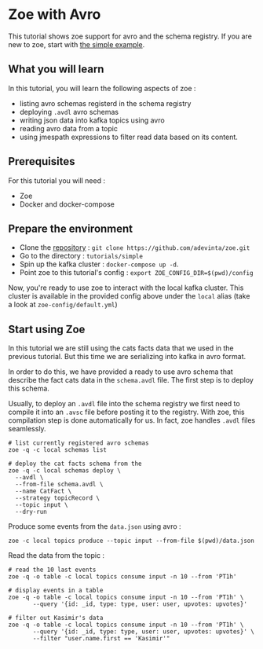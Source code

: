 # Zoe with Avro

This tutorial shows zoe support for avro and the schema registry. If you are new to zoe, start with [the simple example](./simple.md).

## What you will learn

In this tutorial, you will learn the following aspects of zoe :

- listing avro schemas registerd in the schema registry
- deploying `.avdl` avro schemas
- writing json data into kafka topics using avro
- reading avro data from a topic
- using jmespath expressions to filter read data based on its content.

## Prerequisites
For this tutorial you will need :

- Zoe
- Docker and docker-compose

## Prepare the environment

- Clone the [repository](https://github.com/adevinta/zoe) : `git clone https://github.com/adevinta/zoe.git`
- Go to the directory : `tutorials/simple`
- Spin up the kafka cluster : `docker-compose up -d`.
- Point zoe to this tutorial's config : `export ZOE_CONFIG_DIR=$(pwd)/config`

Now, you're ready to use zoe to interact with the local kafka cluster. This cluster is available in the provided config above under the `local` alias (take a look at `zoe-config/default.yml`)

## Start using Zoe

In this tutorial we are still using the cats facts data that we used in the previous tutorial. But this time we are serializing into kafka in avro format.

In order to do this, we have provided a ready to use avro schema that describe the fact cats data in the `schema.avdl` file. The first step is to deploy this schema.

Usually, to deploy an `.avdl` file into the schema registry we first need to compile it into an `.avsc` file before posting it to the registry. With zoe, this compilation step is done automatically for us. In fact, zoe handles `.avdl` files seamlessly.

```
# list currently registered avro schemas
zoe -q -c local schemas list

# deploy the cat facts schema from the 
zoe -q -c local schemas deploy \
  --avdl \
  --from-file schema.avdl \
  --name CatFact \
  --strategy topicRecord \
  --topic input \
  --dry-run
```

Produce some events from the `data.json` using avro :
```
zoe -c local topics produce --topic input --from-file $(pwd)/data.json
``` 

Read the data from the topic :
```
# read the 10 last events
zoe -q -o table -c local topics consume input -n 10 --from 'PT1h'

# display events in a table
zoe -q -o table -c local topics consume input -n 10 --from 'PT1h' \
       --query '{id: _id, type: type, user: user, upvotes: upvotes}'

# filter out Kasimir's data
zoe -q -o table -c local topics consume input -n 10 --from 'PT1h' \
       --query '{id: _id, type: type, user: user, upvotes: upvotes}' \
       --filter "user.name.first == 'Kasimir'"
```
